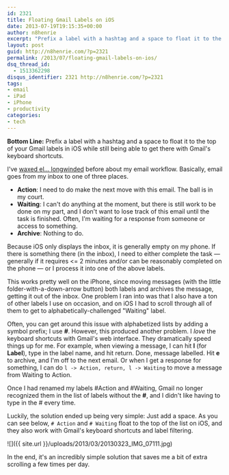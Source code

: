 ```yaml
---
id: 2321
title: Floating Gmail Labels on iOS
date: 2013-07-19T19:15:35+00:00
author: n8henrie
excerpt: "Prefix a label with a hashtag and a space to float it to the top of your Gmail labels in iOS while still being able to get there with Gmail's keyboard shortcuts."
layout: post
guid: http://n8henrie.com/?p=2321
permalink: /2013/07/floating-gmail-labels-on-ios/
dsq_thread_id:
  - 1513362298
disqus_identifier: 2321 http://n8henrie.com/?p=2321
tags:
- email
- iPad
- iPhone
- productivity
categories:
- tech
---
```

**Bottom Line:** Prefix a label with a hashtag and a space to float it to the top of your Gmail labels in iOS while still being able to get there with Gmail's keyboard shortcuts.<!--more-->

I've [waxed el... longwinded](http://n8henrie.com/2012/09/gmail-workflow-with-priority-inbox-and-ios-and-a-new-omnifocus-bookmarklet/) before about my email workflow. Basically, email goes from my inbox to one of three places.

  * **Action**: I need to do make the next move with this email. The ball is in my court.
  * **Waiting**: I can't do anything at the moment, but there is still work to be done on my part, and I don't want to lose track of this email until the task is finished. Often, I'm waiting for a response from someone or access to something.
  * **Archive**: Nothing to do.

Because iOS only displays the inbox, it is generally empty on my phone. If there is something there (in the inbox), I need to either complete the task — generally if it requires <= 2 minutes and/or can be reasonably completed on the phone — or I process it into one of the above labels.

This works pretty well on the iPhone, since moving messages (with the little folder-with-a-down-arrow button) both labels and archives the message, getting it out of the inbox. One problem I ran into was that I also have a ton of other labels I use on occasion, and on iOS I had to scroll through all of them to get to alphabetically-challenged "Waiting" label.

Often, you can get around this issue with alphabetized lists by adding a symbol prefix; I use **#**. However, this produced another problem. I _love_ the keyboard shortcuts with Gmail's web interface. They dramatically speed things up for me. For example, when viewing a message, I can hit **l** (for **Label**), type in the label name, and hit return. Done, message labelled. Hit **e** to archive, and I'm off to the next email. Or when I get a response for something, I can do `l -> Action, return, l -> Waiting` to move a message from Waiting to Action.

Once I had renamed my labels #Action and #Waiting, Gmail no longer recognized them in the list of labels without the **#**, and I didn't like having to type in the # every time.

Luckily, the solution ended up being very simple: Just add a space. As you can see below, `# Action` and `# Waiting` float to the top of the list on iOS, and they also work with Gmail's keyboard shortcuts and label filtering. 


![]({{ site.url }}/uploads/2013/03/20130323_IMG_07111.jpg) 

In the end, it's an incredibly simple solution that saves me a bit of extra scrolling a few times per day.